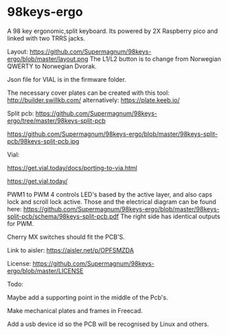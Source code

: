 # 98keys-ergo
A 98 key ergonomic,split keyboard.
Its powered by 2X Raspberry pico and linked with two TRRS jacks.


Layout:
https://github.com/Supermagnum/98keys-ergo/blob/master/layout.png
The L1/L2 button is to change from  Norwegian QWERTY to Norwegian Dvorak.

Json file for VIAL is in the firmware folder.

The necessary cover plates can be created with this tool:
http://builder.swillkb.com/
alternatively:
https://plate.keeb.io/

Split pcb:
https://github.com/Supermagnum/98keys-ergo/tree/master/98keys-split-pcb

https://github.com/Supermagnum/98keys-ergo/blob/master/98keys-split-pcb/98keys-split-pcb.jpg


Vial:

https://get.vial.today/docs/porting-to-via.html

https://get.vial.today/


PWM1 to PWM 4 controls LED's based by the active layer, and also caps lock and scroll lock active.
Those and the electrical diagram can be found here:
https://github.com/Supermagnum/98keys-ergo/blob/master/98keys-split-pcb/schema/98keys-split-pcb.pdf
The right side has identical outputs for PWM.

Cherry MX switches should fit the PCB'S.

Link to aisler:
https://aisler.net/p/OPFSMZDA


License:
https://github.com/Supermagnum/98keys-ergo/blob/master/LICENSE

Todo:

Maybe add a supporting point in the middle of the Pcb's. 

Make mechanical plates and frames in Freecad.

Add a usb device id so the PCB will be recognised by Linux and others.


